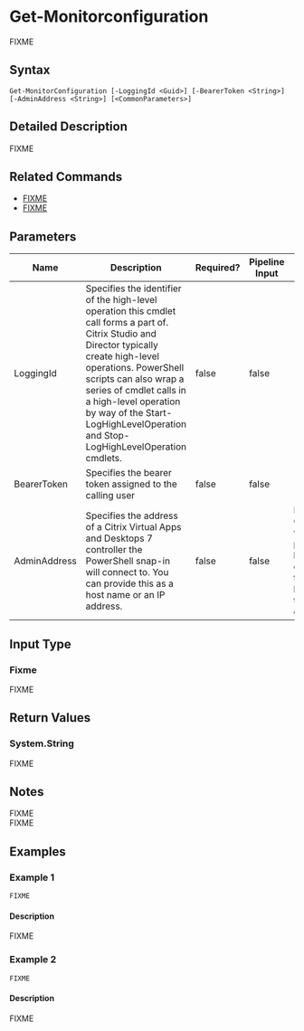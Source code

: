 ﻿
# Get-Monitorconfiguration
FIXME
## Syntax
```
Get-MonitorConfiguration [-LoggingId <Guid>] [-BearerToken <String>] [-AdminAddress <String>] [<CommonParameters>]
```
## Detailed Description
FIXME


## Related Commands

* [FIXME](../FIXME/)
* [FIXME](../FIXME/)
## Parameters
| Name   | Description | Required? | Pipeline Input | Default Value |
| --- | --- | --- | --- | --- |
| LoggingId | Specifies the identifier of the high-level operation this cmdlet call forms a part of. Citrix Studio and Director typically create high-level operations. PowerShell scripts can also wrap a series of cmdlet calls in a high-level operation by way of the Start-LogHighLevelOperation and Stop-LogHighLevelOperation cmdlets. | false | false |  |
| BearerToken | Specifies the bearer token assigned to the calling user | false | false |  |
| AdminAddress | Specifies the address of a Citrix Virtual Apps and Desktops 7 controller the PowerShell snap-in will connect to. You can provide this as a host name or an IP address. | false | false | Localhost. Once a value is provided by any cmdlet, this value becomes the default. |

## Input Type

### Fixme
FIXME
## Return Values

### System.String
FIXME
## Notes
FIXME<br>    FIXME
## Examples

### Example 1
```
FIXME
```
#### Description
FIXME
### Example 2
```
FIXME
```
#### Description
FIXME
